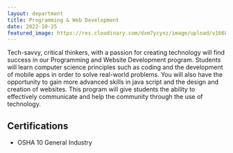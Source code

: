 ```yaml
---
layout: department
title: Programming & Web Development
date: 2022-10-25
featured_image: https://res.cloudinary.com/dxm7ycyxz/image/upload/v1668016858/2022/04/markus-spiske-hbb6GkG6p9M-unsplash-1_hxkpoe.jpg
---
```


Tech-savvy, critical thinkers, with a passion for creating technology will find success in our Programming and Website Development program. Students will learn computer science principles such as coding and the development of mobile apps in order to solve real-world problems. You will also have the opportunity to gain more advanced skills in java script and the design and creation of websites. This program will give students the ability to effectively communicate and help the community through the use of technology.

## Certifications
* OSHA 10 General Industry


